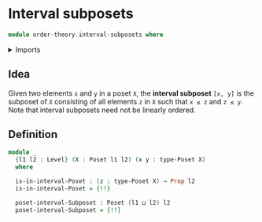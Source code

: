 # Interval subposets

```agda
module order-theory.interval-subposets where
```

<details><summary>Imports</summary>

```agda
open import foundation.propositions
open import foundation.universe-levels

open import order-theory.posets
open import order-theory.subposets
```

</details>

## Idea

Given two elements `x` and `y` in a poset `X`, the **interval subposet**
`[x, y]` is the subposet of `X` consisting of all elements `z` in `X` such that
`x ≤ z` and `z ≤ y`. Note that interval subposets need not be linearly ordered.

## Definition

```agda
module _
  {l1 l2 : Level} (X : Poset l1 l2) (x y : type-Poset X)
  where

  is-in-interval-Poset : (z : type-Poset X) → Prop l2
  is-in-interval-Poset = {!!}

  poset-interval-Subposet : Poset (l1 ⊔ l2) l2
  poset-interval-Subposet = {!!}
```
